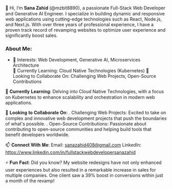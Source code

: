 👋 Hi, I’m 𝐒𝐚𝐧𝐚 𝐙𝐚𝐡𝐢𝐝 (@mzbit8890), a passionate Full-Stack Web Developer and Generative AI Engineer. I specialize in building dynamic and responsive web applications using cutting-edge technologies such as React, Node.js, and Next.js. With over three years of professional experience, I have a proven track record of revamping websites to optimize user experience and significantly boost sales.


  ### **About Me:** 
- 👀 Interests: Web Development, Generative AI, Microservices Architecture<br/>
🌱 Currently Learning: Cloud Native Technologies (Kubernetes)
💞️ Looking to Collaborate On: Challenging Web Projects, Open-Source Contributions

🌱 𝐂𝐮𝐫𝐫𝐞𝐧𝐭𝐥𝐲 𝐋𝐞𝐚𝐫𝐧𝐢𝐧𝐠:
Delving into Cloud Native Technologies, with a focus on Kubernetes to enhance scalability and orchestration in modern web applications.

💞️ 𝐋𝐨𝐨𝐤𝐢𝐧𝐠 𝐭𝐨 𝐂𝐨𝐥𝐥𝐚𝐛𝐨𝐫𝐚𝐭𝐞 𝐎𝐧:
. Challenging Web Projects: Excited to take on complex and innovative web development projects that push the boundaries of what's possible.
. Open-Source Contributions: Passionate about contributing to open-source communities and helping build tools that benefit developers worldwide.

📫 𝐂𝐨𝐧𝐧𝐞𝐜𝐭 𝐖𝐢𝐭𝐡 𝐌𝐞:
Email: sanazahid408@gmail.com
LinkedIn: https://www.linkedin.com/in/fullstackwebdevelopersanazahid

⚡ 𝐅𝐮𝐧 𝐅𝐚𝐜𝐭:
Did you know? My website redesigns have not only enhanced user experiences but also resulted in a remarkable increase in sales for multiple companies. One client saw a 39% boost in conversions within just a month of the revamp!



